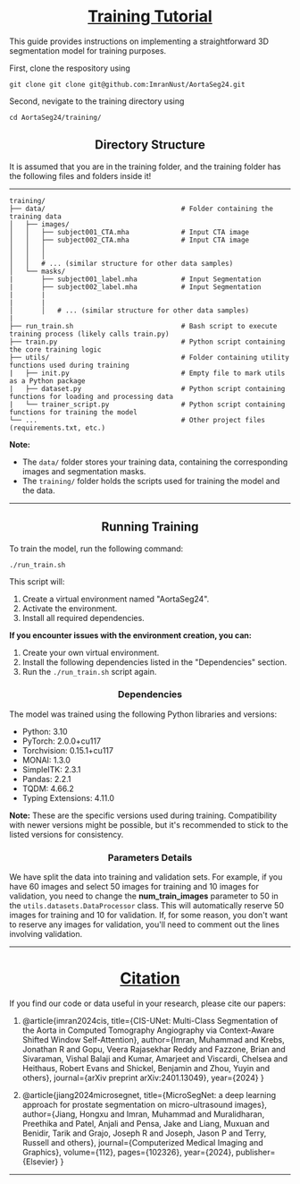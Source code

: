 <h1><center><u>Training Tutorial</u></center></h1>

This guide provides instructions on implementing a straightforward 3D segmentation model for training purposes.

First, clone the respository using

```
git clone git clone git@github.com:ImranNust/AortaSeg24.git
```

Second, nevigate to the training directory using

```
cd AortaSeg24/training/
```


<h2><center>Directory Structure</center></h2>
It is assumed that you are in the training folder, and the training folder has the following files and folders inside it!

---
```
training/
├── data/                                  # Folder containing the training data
│   ├── images/
│   │   ├── subject001_CTA.mha             # Input CTA image
│   │   ├── subject002_CTA.mha             # Input CTA image
│   │   │  
│   │   │     
│   │   # ... (similar structure for other data samples)
│   └── masks/
|       ├── subject001_label.mha           # Input Segmentation
|       ├── subject002_label.mha           # Input Segmentation
|       |
|       |
│       │   # ... (similar structure for other data samples)
|
├── run_train.sh                           # Bash script to execute training process (likely calls train.py)
├── train.py                               # Python script containing the core training logic
├── utils/                                 # Folder containing utility functions used during training
|   ├── init.py                            # Empty file to mark utils as a Python package
|   ├── dataset.py                         # Python script containing functions for loading and processing data
|   └── trainer_script.py                  # Python script containing functions for training the model
└── ...                                    # Other project files (requirements.txt, etc.)
```
**Note:**
- The `data/` folder stores your training data, containing the corresponding images and segmentation masks.
- The `training/` folder holds the scripts used for training the model and the data.

---

<h2><center>Running Training</center></h2>
To train the model, run the following command:

```
./run_train.sh
```

This script will:

1. Create a virtual environment named "AortaSeg24".
2. Activate the environment.
3. Install all required dependencies.
   
**If you encounter issues with the environment creation, you can:**

1. Create your own virtual environment.
2. Install the following dependencies listed in the "Dependencies" section.
3. Run the `./run_train.sh` script again.

<h3><center>Dependencies</center></h3>

The model was trained using the following Python libraries and versions:

- Python: 3.10
- PyTorch: 2.0.0+cu117
- Torchvision: 0.15.1+cu117
- MONAI: 1.3.0
- SimpleITK: 2.3.1
- Pandas: 2.2.1
- TQDM: 4.66.2
- Typing Extensions: 4.11.0

**Note:** These are the specific versions used during training. Compatibility with newer versions might be possible, but it's recommended to stick to the listed versions for consistency.

<h3><center>Parameters Details</center></h3>

We have split the data into training and validation sets. For example, if you have 60 images and select 50 images for training and 10 images for validation, you need to change the **num_train_images** parameter to 50 in the `utils.datasets.DataProcessor` class. This will automatically reserve 50 images for training and 10 for validation. If, for some reason, you don't want to reserve any images for validation, you'll need to comment out the lines involving validation.

---

<h1><center><u><b>Citation</b></u></center></h1>

If you find our code or data useful in your research, please cite our papers:

1. @article{imran2024cis,
  title={CIS-UNet: Multi-Class Segmentation of the Aorta in Computed Tomography Angiography via Context-Aware Shifted Window Self-Attention},
  author={Imran, Muhammad and Krebs, Jonathan R and Gopu, Veera Rajasekhar Reddy and Fazzone, Brian and Sivaraman, Vishal Balaji and Kumar, Amarjeet and Viscardi, Chelsea and Heithaus, Robert Evans and Shickel, Benjamin and Zhou, Yuyin and others},
  journal={arXiv preprint arXiv:2401.13049},
  year={2024}
}

2. @article{jiang2024microsegnet,
  title={MicroSegNet: a deep learning approach for prostate segmentation on micro-ultrasound images},
  author={Jiang, Hongxu and Imran, Muhammad and Muralidharan, Preethika and Patel, Anjali and Pensa, Jake and Liang, Muxuan and Benidir, Tarik and Grajo, Joseph R and Joseph, Jason P and Terry, Russell and others},
  journal={Computerized Medical Imaging and Graphics},
  volume={112},
  pages={102326},
  year={2024},
  publisher={Elsevier}
}

---
